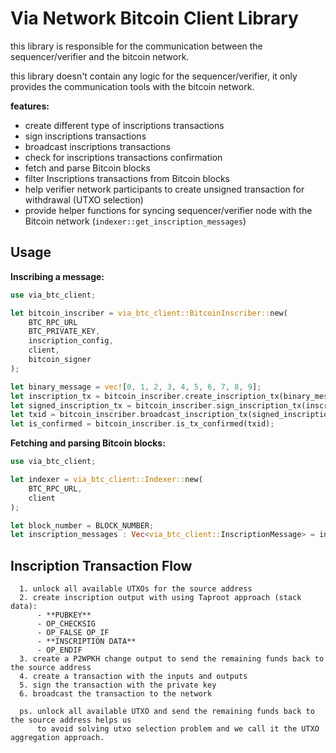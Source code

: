 # Via Network Bitcoin Client Library

this library is responsible for the communication between the sequencer/verifier and the bitcoin network.

this library doesn't contain any logic for the sequencer/verifier, it only provides the communication tools with the
bitcoin network.

**features:**

- create different type of inscriptions transactions
- sign inscriptions transactions
- broadcast inscriptions transactions
- check for inscriptions transactions confirmation
- fetch and parse Bitcoin blocks
- filter Inscriptions transactions from Bitcoin blocks
- help verifier network participants to create unsigned transaction for withdrawal (UTXO selection)
- provide helper functions for syncing sequencer/verifier node with the Bitcoin network
  (`indexer::get_inscription_messages`)

## Usage

**Inscribing a message:**

```rust
use via_btc_client;

let bitcoin_inscriber = via_btc_client::BitcoinInscriber::new(
    BTC_RPC_URL
    BTC_PRIVATE_KEY,
    inscription_config,
    client,
    bitcoin_signer
);

let binary_message = vec![0, 1, 2, 3, 4, 5, 6, 7, 8, 9];
let inscription_tx = bitcoin_inscriber.create_inscription_tx(binary_message, via_btc_client::InscriptionType::L1BatchCommitment);
let signed_inscription_tx = bitcoin_inscriber.sign_inscription_tx(inscription_tx);
let txid = bitcoin_inscriber.broadcast_inscription_tx(signed_inscription_tx);
let is_confirmed = bitcoin_inscriber.is_tx_confirmed(txid);
```

**Fetching and parsing Bitcoin blocks:**

```rust
use via_btc_client;

let indexer = via_btc_client::Indexer::new(
    BTC_RPC_URL,
    client
);

let block_number = BLOCK_NUMBER;
let inscription_messages : Vec<via_btc_client::InscriptionMessage> = indexer.get_specific_block_inscription_messages(block_number);
```

## Inscription Transaction Flow 
```
  1. unlock all available UTXOs for the source address
  2. create inscription output with using Taproot approach (stack data): 
      - **PUBKEY** 
      - OP_CHECKSIG 
      - OP_FALSE OP_IF 
      - **INSCRIPTION DATA** 
      - OP_ENDIF
  3. create a P2WPKH change output to send the remaining funds back to the source address
  4. create a transaction with the inputs and outputs
  5. sign the transaction with the private key
  6. broadcast the transaction to the network

  ps. unlock all available UTXO and send the remaining funds back to the source address helps us
      to avoid solving utxo selection problem and we call it the UTXO aggregation approach.
```
